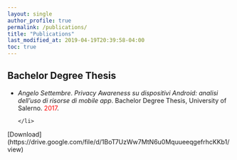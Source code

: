 ```yaml
---
layout: single
author_profile: true
permalink: /publications/
title: "Publications"
last_modified_at: 2019-04-19T20:39:58-04:00
toc: true
---
```




<style>
span.a {
  font-style: normal;
}

span.b {
  font-style: italic;
}

span.c {
  font-style: oblique;
}
span.r {
  color: red;
}
</style>

## Bachelor Degree Thesis

<ul>
	<li>
		<span class="c">Angelo Settembre</span>.
		<span class="c">Privacy Awareness su dispositivi Android: analisi dell’uso di risorse di mobile app</span>.
		<span class="a">Bachelor Degree Thesis, University of Salerno</span>.
		<span class="r">2017</span>.
		
	</li>
</ul>
[Download](https://drive.google.com/file/d/1BoT7UzWw7MtN6u0MquueeqgefrhcKKb1/view)
